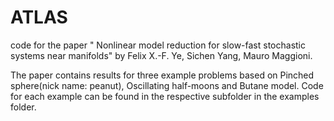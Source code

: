 # ATLAS
code for the paper " Nonlinear model reduction for slow-fast stochastic systems near  manifolds" by Felix X.-F. Ye, Sichen Yang, Mauro Maggioni. 

The paper contains results for three example problems based on Pinched sphere(nick name: peanut), Oscillating half-moons and Butane model. Code for each example can be found in the respective subfolder in the examples folder.
